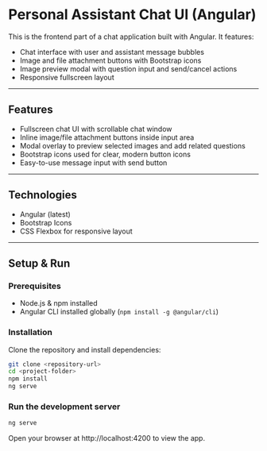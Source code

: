 # Personal Assistant Chat UI (Angular)

This is the frontend part of a chat application built with Angular. It features:

- Chat interface with user and assistant message bubbles  
- Image and file attachment buttons with Bootstrap icons  
- Image preview modal with question input and send/cancel actions  
- Responsive fullscreen layout  

---

## Features

- Fullscreen chat UI with scrollable chat window  
- Inline image/file attachment buttons inside input area  
- Modal overlay to preview selected images and add related questions  
- Bootstrap icons used for clear, modern button icons  
- Easy-to-use message input with send button  

---

## Technologies

- Angular (latest)  
- Bootstrap Icons  
- CSS Flexbox for responsive layout  

---

## Setup & Run

### Prerequisites

- Node.js & npm installed  
- Angular CLI installed globally (`npm install -g @angular/cli`)  

### Installation

Clone the repository and install dependencies:

```bash
git clone <repository-url>
cd <project-folder>
npm install
ng serve
```

### Run the development server
```bash
ng serve
```

Open your browser at http://localhost:4200 to view the app.